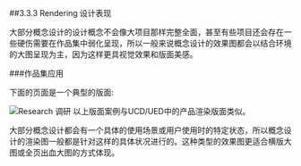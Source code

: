 ##3.3.3 Rendering 设计表现

大部分概念设计的设计概念不会像大项目那样完整全面，甚至有些项目还会存在一些硬伤需要在作品集中弱化呈现，所以一般来说概念设计的效果图都会以结合环境的大图呈现为主，因为这样更具视觉效果和版面美感。


###作品集应用

下面的页面是一个典型的版面:  

![Research 调研](http://kitpic.makebi.net/id/ucd/id-23.jpg)
以上版面案例与UCD/UED中的产品渲染版面类似。

大部分概念设计都会有一个具体的使用场景或用户使用时的特定状态，所以概念设计的渲染图一般都是针对这样的具体状况进行的。这种类型的效果图更适合横版大图或全页出血大图的方式体现。
